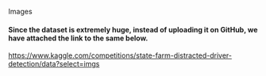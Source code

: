 Images

#### Since the dataset is extremely huge, instead of uploading it on GitHub, we have attached the link to the same below.
https://www.kaggle.com/competitions/state-farm-distracted-driver-detection/data?select=imgs
